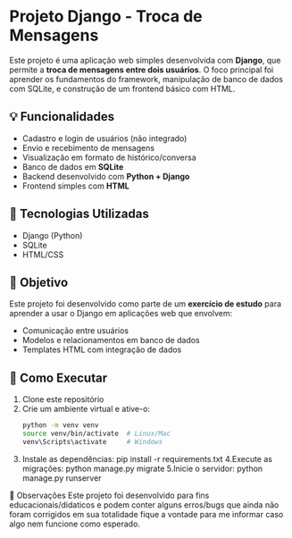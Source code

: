# Projeto Django - Troca de Mensagens

Este projeto é uma aplicação web simples desenvolvida com **Django**, que permite a **troca de mensagens entre dois usuários**. O foco principal foi aprender os fundamentos do framework, manipulação de banco de dados com SQLite, e construção de um frontend básico com HTML.

## 💡 Funcionalidades

- Cadastro e login de usuários (não integrado)
- Envio e recebimento de mensagens
- Visualização em formato de histórico/conversa
- Banco de dados em **SQLite**
- Backend desenvolvido com **Python + Django**
- Frontend simples com **HTML**

## 🧰 Tecnologias Utilizadas

- Django (Python)
- SQLite
- HTML/CSS

## 🎯 Objetivo

Este projeto foi desenvolvido como parte de um **exercício de estudo** para aprender a usar o Django em aplicações web que envolvem:
- Comunicação entre usuários
- Modelos e relacionamentos em banco de dados
- Templates HTML com integração de dados

## 🚀 Como Executar

1. Clone este repositório
2. Crie um ambiente virtual e ative-o:
   ```bash
   python -m venv venv
   source venv/bin/activate  # Linux/Mac
   venv\Scripts\activate     # Windows
3. Instale as dependências:
  pip install -r requirements.txt
4.Execute as migrações:
  python manage.py migrate
5.Inicie o servidor:
  python manage.py runserver

📌 Observações
Este projeto foi desenvolvido para fins educacionais/didaticos e podem conter alguns erros/bugs que ainda não foram corrigidos em sua totalidade fique a vontade para me informar caso algo nem funcione como esperado.
